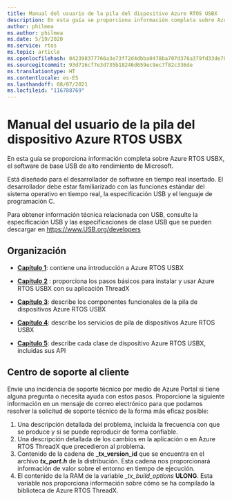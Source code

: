 ```yaml
---
title: Manual del usuario de la pila del dispositivo Azure RTOS USBX
description: En esta guía se proporciona información completa sobre Azure RTOS USBX, el software de base USB de alto rendimiento de Microsoft
author: philmea
ms.author: philmea
ms.date: 5/19/2020
ms.service: rtos
ms.topic: article
ms.openlocfilehash: 042398377766a3e73f72d4dbba0478ba707d378a379fd33de7808675eb96f257
ms.sourcegitcommit: 93d716cf7e3d735b18246d659ec9ec7f82c336de
ms.translationtype: HT
ms.contentlocale: es-ES
ms.lasthandoff: 08/07/2021
ms.locfileid: "116788769"
---
```

# <a name="azure-rtos-usbx-device-stack-user-guide"></a>Manual del usuario de la pila del dispositivo Azure RTOS USBX

En esta guía se proporciona información completa sobre Azure RTOS USBX, el software de base USB de alto rendimiento de Microsoft.

Está diseñado para el desarrollador de software en tiempo real insertado. El desarrollador debe estar familiarizado con las funciones estándar del sistema operativo en tiempo real, la especificación USB y el lenguaje de programación C.

Para obtener información técnica relacionada con USB, consulte la especificación USB y las especificaciones de clase USB que se pueden descargar en https://www.USB.org/developers

## <a name="organization"></a>Organización

- [**Capítulo 1**](usbx-device-stack-1.md): contiene una introducción a Azure RTOS USBX

- [**Capítulo 2**](usbx-device-stack-2.md) : proporciona los pasos básicos para instalar y usar Azure RTOS USBX con su aplicación ThreadX

- [**Capítulo 3**](usbx-device-stack-3.md): describe los componentes funcionales de la pila de dispositivos Azure RTOS USBX

- [**Capítulo 4**](usbx-device-stack-4.md): describe los servicios de pila de dispositivos Azure RTOS USBX

- [**Capítulo 5**](usbx-device-stack-5.md): describe cada clase de dispositivo Azure RTOS USBX, incluidas sus API

## <a name="customer-support-center"></a>Centro de soporte al cliente

Envíe una incidencia de soporte técnico por medio de Azure Portal si tiene alguna pregunta o necesita ayuda con estos pasos. Proporcione la siguiente información en un mensaje de correo electrónico para que podamos resolver la solicitud de soporte técnico de la forma más eficaz posible:

1. Una descripción detallada del problema, incluida la frecuencia con que se produce y si se puede reproducir de forma confiable.
2. Una descripción detallada de los cambios en la aplicación o en Azure RTOS ThreadX que precedieron al problema.
3. Contenido de la cadena de **_tx_version_id** que se encuentra en el archivo **_tx_port.h_** de la distribución. Esta cadena nos proporcionará información de valor sobre el entorno en tiempo de ejecución.
4. El contenido de la RAM de la variable *_tx_build_options* **ULONG**. Esta variable nos proporciona información sobre cómo se ha compilado la biblioteca de Azure RTOS ThreadX.
